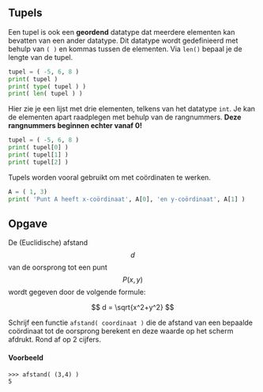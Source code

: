 ## Tupels
Een tupel is ook een **geordend** datatype dat meerdere elementen kan bevatten van een ander datatype. Dit datatype wordt gedefinieerd met behulp van `( )` en kommas tussen de elementen. Via `len()` bepaal je de lengte van de tupel. 

```python
tupel = ( -5, 6, 8 )
print( tupel )
print( type( tupel ) )
print( len( tupel ) )
```

Hier zie je een lijst met drie elementen, telkens van het datatype `int`. Je kan de elementen apart raadplegen met behulp van de rangnummers. **Deze rangnummers beginnen echter vanaf 0!**
```python
tupel = ( -5, 6, 8 )
print( tupel[0] )
print( tupel[1] )
print( tupel[2] )
```

Tupels worden vooral gebruikt om met coördinaten te werken.

```python
A = ( 1, 3)
print( 'Punt A heeft x-coördinaat', A[0], 'en y-coördinaat', A[1] )
```

## Opgave
De (Euclidische) afstand $$d$$ van de oorsprong tot een punt $$P(x,y)$$ wordt gegeven door de volgende formule:

$$
    d = \sqrt{x^2+y^2}
$$

Schrijf een functie `afstand( coordinaat )` die de afstand van een bepaalde coördinaat tot de oorsprong berekent en deze waarde op het scherm afdrukt. Rond af op 2 cijfers.

#### Voorbeeld
```
>>> afstand( (3,4) )
5
```